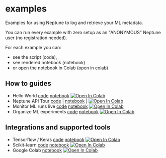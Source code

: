# examples

Examples for using Neptune to log and retrieve your ML metadata. 

You can run every example with zero setup as an "ANONYMOUS" Neptune user (no registration needed).

For each example you can:
- see the script (code), 
- see rendered notebook (notebook) 
- or open the notebook in Colab (open in colab)

## How to guides

- Hello World [code](./how-to-guides/hello-world/scripts/Neptune-hello-world.py) [notebook](./how-to-guides/hello-world/notebooks/Neptune-hello-world.ipynb) [![Open In Colab](https://colab.research.google.com/assets/colab-badge.svg)](https://colab.research.google.com/github/neptune-ai/examples/blob/master/how-to-guides/hello-world/notebooks/Neptune-hello-world.ipynb)
- Neptune API Tour [code](./how-to-guides/how-it-works/scripts) | [notebook](./how-to-guides/how-it-works/notebooks/Neptune-API-Tour.ipynb) | [![Open In Colab](https://colab.research.google.com/assets/colab-badge.svg)](https://colab.research.google.com/github/neptune-ai/examples/blob/master/product-tours/how-it-works/notebooks/Neptune-API-Tour.ipynb)
- Monitor ML runs live [code](./how-to-guides/monitor-ml-runs/scripts/Monitor-ML-runs-live.py) [notebook](./how-to-guides/monitor-ml-runs/notebooks/Monitor-ML-runs-live.ipynb) [![Open In Colab](https://colab.research.google.com/assets/colab-badge.svg)](https://colab.research.google.com/github/neptune-ai/examples/blob/master/how-to-guides/monitor-ml-runs/notebooks/Monitor-ML-runs-live.ipynb)
- Organize ML experiments [code](./how-to-guides/organize-ml-experimentation/scripts/Organize-ML-runs.py) [notebook](./how-to-guides/organize-ml-experimentation/notebooks/Organize-ML-runs.ipynb) [![Open In Colab](https://colab.research.google.com/assets/colab-badge.svg)](https://colab.research.google.com/github/neptune-ai/examples/blob/master/how-to-guides/organize-ml-experimentation/notebooks/Organize-ML-runs.ipynb)

## Integrations and supported tools 

- Tensorflow / Keras [code](./integrations-and-supported-tools/tensorflow-keras/scripts) [notebook](./integrations-and-supported-tools/tensorflow-keras/showcase/Neptune-TensorFlow-Keras.ipynb) [![Open In Colab](https://colab.research.google.com/assets/colab-badge.svg)](https://colab.research.google.com/github/neptune-ai/examples/blob/master/integrations-and-supported-tools/tensorflow-keras/showcase/Neptune-TensorFlow-Keras.ipynb)
- Scikit-learn [code](./integrations-and-supported-tools/sklearn/scripts) [notebook](./integrations-and-supported-tools/sklearn/docs/Neptune-Scikit-learn.ipynb) [![Open In Colab](https://colab.research.google.com/assets/colab-badge.svg)](https://colab.research.google.com/github/neptune-ai/examples/blob/master/integrations-and-supported-tools/sklearn/showcase/Neptune-Scikit-learn.ipynb)
- Google Colab [notebook](./integrations-and-supported-tools/colab/Colab-and-Neptune-Example.ipynb) [![Open In Colab](https://colab.research.google.com/assets/colab-badge.svg)](https://colab.research.google.com/github/neptune-ai/examples/blob/master/integrations-and-supported-tools/colab/Colab-and-Neptune-Example.ipynb)
